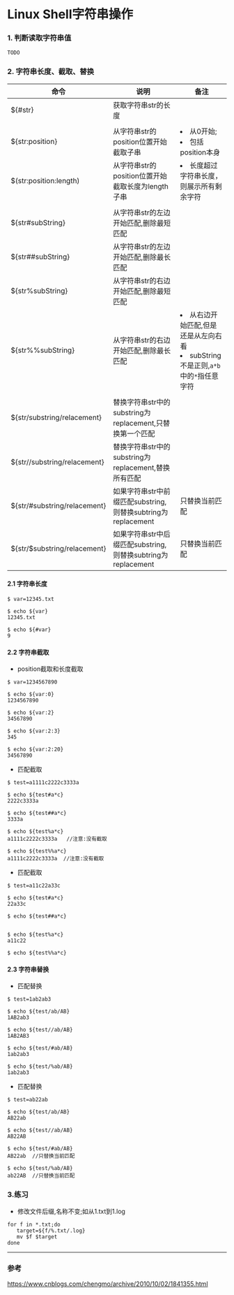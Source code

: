 Linux Shell字符串操作
===

### 1. 判断读取字符串值
`
TODO
`

### 2. 字符串长度、截取、替换

|命令|说明|备注|
|---|---|---|
|${#str}|获取字符串str的长度| |
| | | |
|${str:position}|从字符串str的position位置开始截取子串|<li>从0开始;</li> <li>包括position本身</li>|
|$(str:position:length)|从字符串str的position位置开始截取长度为length子串|<li>长度超过字符串长度，则展示所有剩余字符</li>|
| | | |
|${str#subString}|从字符串str的左边开始匹配,删除最短匹配||
|${str##subString}|从字符串str的左边开始匹配,删除最长匹配||
|${str%subString}|从字符串str的右边开始匹配,删除最短匹配||
|${str%%subString}|从字符串str的右边开始匹配,删除最长匹配|<li>从右边开始匹配,但是还是从左向右看</li><li>subString不是正则,`a*b`中的`*`指任意字符</li>|
| | | |
|${str/substring/relacement}|替换字符串str中的substring为replacement,只替换第一个匹配||
|${str//substring/relacement}|替换字符串str中的substring为replacement,替换所有匹配||
|${str/#substring/relacement}|如果字符串str中前缀匹配substring,则替换subtring为replacement|只替换当前匹配|
|${str/$substring/relacement}|如果字符串str中后缀匹配substring,则替换subtring为replacement|只替换当前匹配|


#### 2.1 字符串长度
```
$ var=12345.txt

$ echo ${var}
12345.txt

$ echo ${#var}
9
```

#### 2.2 字符串截取
- position截取和长度截取
```
$ var=1234567890

$ echo ${var:0}
1234567890

$ echo ${var:2}
34567890

$ echo ${var:2:3}
345

$ echo ${var:2:20}
34567890
```

- 匹配截取
```
$ test=a1111c2222c3333a

$ echo ${test#a*c}
2222c3333a

$ echo ${test##a*c}
3333a

$ echo ${test%a*c}
a1111c2222c3333a   //注意:没有截取

$ echo ${test%%a*c}
a1111c2222c3333a  //注意:没有截取
```

- 匹配截取
```
$ test=a11c22a33c

$ echo ${test#a*c}
22a33c

$ echo ${test##a*c}


$ echo ${test%a*c}
a11c22

$ echo ${test%%a*c}
```

#### 2.3 字符串替换

- 匹配替换
```
$ test=1ab2ab3

$ echo ${test/ab/AB}
1AB2ab3

$ echo ${test//ab/AB}
1AB2AB3

$ echo ${test/#ab/AB}
1ab2ab3

$ echo ${test/%ab/AB}
1ab2ab3
```

- 匹配替换
```
$ test=ab22ab

$ echo ${test/ab/AB}
AB22ab

$ echo ${test//ab/AB}
AB22AB

$ echo ${test/#ab/AB}
AB22ab  //只替换当前匹配

$ echo ${test/%ab/AB}
ab22AB  //只替换当前匹配
```

### 3.练习
- 修改文件后缀,名称不变;如从1.txt到1.log
```shell
for f in *.txt;do
   target=${f/%.txt/.log}
   mv $f $target
done   
```

---
### 参考
https://www.cnblogs.com/chengmo/archive/2010/10/02/1841355.html
